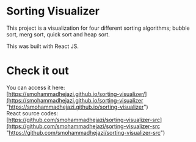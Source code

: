 # Sorting Visualizer
This project is a visualization for four different sorting algorithms; bubble sort, merg sort, quick sort and heap sort.

This was built with React JS.

# Check it out
You can access it here:  
[https://smohammadhejazi.github.io/sorting-visualizer/](https://smohammadhejazi.github.io/sorting-visualizer "https://smohammadhejazi.github.io/sorting-visualizer")  
React source codes:  
[https://github.com/smohammadhejazi/sorting-visualizer-src](https://github.com/smohammadhejazi/sorting-visualizer-src "https://github.com/smohammadhejazi/sorting-visualizer-src")